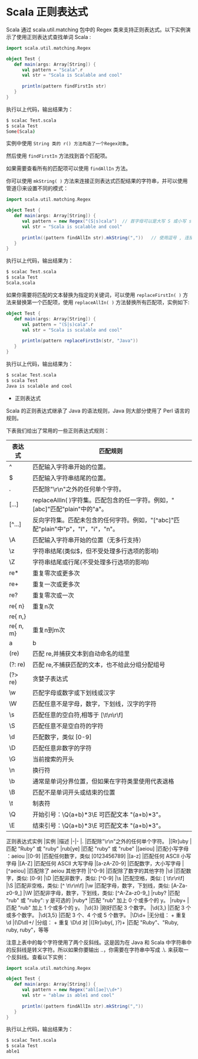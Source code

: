 # Scala 正则表达式

Scala 通过 scala.util.matching 包中的 Regex 类来支持正则表达式。以下实例演示了使用正则表达式查找单词 Scala :
```scala
import scala.util.matching.Regex

object Test {
   def main(args: Array[String]) {
      val pattern = "Scala".r
      val str = "Scala is Scalable and cool"
      
      println(pattern findFirstIn str)
   }
}
```

执行以上代码，输出结果为：

```sh
$ scalac Test.scala 
$ scala Test
Some(Scala)
```

实例中使用 `String 类的 r() 方法构造了一个Regex对象`。

然后使用 `findFirstIn` 方法找到首个匹配项。

如果需要查看所有的匹配项可以使用 `findAllIn` 方法。

你可以使用 `mkString( )` 方法来连接正则表达式匹配结果的字符串，并可以使用管道(|)来设置不同的模式：
```scala
import scala.util.matching.Regex

object Test {
   def main(args: Array[String]) {
      val pattern = new Regex("(S|s)cala")  // 首字母可以是大写 S 或小写 s
      val str = "Scala is scalable and cool"
      
      println((pattern findAllIn str).mkString(","))   // 使用逗号 , 连接返回结果
   }
}
```

执行以上代码，输出结果为：
```scala
$ scalac Test.scala 
$ scala Test
Scala,scala
```
如果你需要将匹配的文本替换为指定的关键词，可以使用 `replaceFirstIn( )` 方法来替换第一个匹配项，使用 `replaceAllIn( )` 方法替换所有匹配项，实例如下:
```scala
object Test {
   def main(args: Array[String]) {
      val pattern = "(S|s)cala".r
      val str = "Scala is scalable and cool"
      
      println(pattern replaceFirstIn(str, "Java"))
   }
}
```
执行以上代码，输出结果为：
```scala
$ scalac Test.scala 
$ scala Test
Java is scalable and cool
```

- 正则表达式

Scala 的正则表达式继承了 Java 的语法规则，Java 则大部分使用了 Perl 语言的规则。

下表我们给出了常用的一些正则表达式规则：

|表达式	|匹配规则
|-|-
|^	|匹配输入字符串开始的位置。
|$	|匹配输入字符串结尾的位置。
|.	|匹配除"\r\n"之外的任何单个字符。
|[...]	|replaceAllIn( )字符集。匹配包含的任一字符。例如，"[abc]"匹配"plain"中的"a"。
|[^...]	|反向字符集。匹配未包含的任何字符。例如，"[^abc]"匹配"plain"中"p"，"l"，"i"，"n"。
|\\A	|匹配输入字符串开始的位置（无多行支持）
|\\z	|字符串结尾(类似$，但不受处理多行选项的影响)
|\\Z	|字符串结尾或行尾(不受处理多行选项的影响)
|re*	|重复零次或更多次
|re+	|重复一次或更多次
|re?	|重复零次或一次
|re{ n}	|重复n次
|re{ n,}|
|re{ n, m}	|重复n到m次
|a|b	|匹配 a 或者 b
|(re)	|匹配 re,并捕获文本到自动命名的组里
|(?: re)	|匹配 re,不捕获匹配的文本，也不给此分组分配组号
|(?> re)	|贪婪子表达式
|\\w	|匹配字母或数字或下划线或汉字
|\\W	|匹配任意不是字母，数字，下划线，汉字的字符
|\\s	|匹配任意的空白符,相等于 [\t\n\r\f]
|\\S	|匹配任意不是空白符的字符
|\\d	|匹配数字，类似 [0-9]
|\\D	|匹配任意非数字的字符
|\\G	|当前搜索的开头
|\\n	|换行符
|\\b	|通常是单词分界位置，但如果在字符类里使用代表退格
|\\B	|匹配不是单词开头或结束的位置
|\\t	|制表符
|\\Q	|开始引号：\Q(a+b)*3\E 可匹配文本 "(a+b)*3"。
|\\E	|结束引号：\Q(a+b)*3\E 可匹配文本 "(a+b)*3"。


正则表达式实例
|实例	|描述
|-|-
|.	|匹配除"\r\n"之外的任何单个字符。
|[Rr]uby	|匹配 "Ruby" 或 "ruby"
|rub[ye]	|匹配 "ruby" 或 "rube"
|[aeiou]	|匹配小写字母 ：aeiou
|[0-9]	|匹配任何数字，类似 [0123456789]
|[a-z]	|匹配任何 ASCII 小写字母
|[A-Z]	|匹配任何 ASCII 大写字母
|[a-zA-Z0-9]	|匹配数字，大小写字母
|[^aeiou]	|匹配除了 aeiou 其他字符
|[^0-9]	|匹配除了数字的其他字符
|\\d	|匹配数字，类似: [0-9]
|\\D	|匹配非数字，类似: [^0-9]
|\\s	|匹配空格，类似: [ \t\r\n\f]
|\\S	|匹配非空格，类似: [^ \t\r\n\f]
|\\w	|匹配字母，数字，下划线，类似: [A-Za-z0-9_]
|\\W	|匹配非字母，数字，下划线，类似: [^A-Za-z0-9_]
|ruby?	|匹配 "rub" 或 "ruby": y 是可选的
|ruby*	|匹配 "rub" 加上 0 个或多个的 y。
|ruby+	|匹配 "rub" 加上 1 个或多个的 y。
|\\d{3}	|刚好匹配 3 个数字。
|\\d{3,}	|匹配 3 个或多个数字。
|\\d{3,5}	|匹配 3 个、4 个或 5 个数字。
|\\D\\d+	|无分组： + 重复 \d
|(\\D\\d)+/	|分组： + 重复 \D\d 对
|([Rr]uby(, )?)+	|匹配 "Ruby"、"Ruby, ruby, ruby"，等等

注意上表中的每个字符使用了两个反斜线。这是因为在 Java 和 Scala 中字符串中的反斜线是转义字符。所以如果你要输出 .\.，你需要在字符串中写成 .\\. 来获取一个反斜线。查看以下实例：
```scala
import scala.util.matching.Regex

object Test {
   def main(args: Array[String]) {
      val pattern = new Regex("abl[ae]\\d+")
      val str = "ablaw is able1 and cool"
      
      println((pattern findAllIn str).mkString(","))
   }
}
```

执行以上代码，输出结果为：
```sh
$ scalac Test.scala 
$ scala Test
able1
```